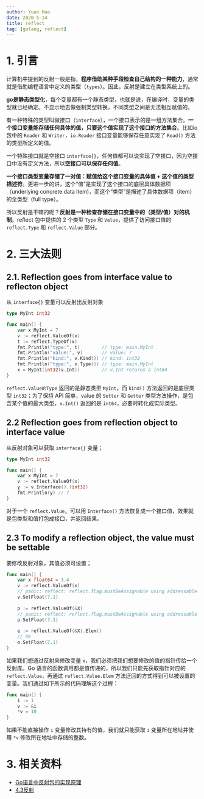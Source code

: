 ```yaml
---
author: Yuan Hao
date: 2020-5-14
title: reflect
tag: [golang, reflect]
---
```


# 1. 引言

计算机中提到的反射一般是指，**程序借助某种手段检查自己结构的一种能力**，通常就是借助编程语言中定义的类型（`types`）。因此，反射是建立在类型系统上的。

**go是静态类型化**，每个变量都有一个静态类型，也就是说，在编译时，变量的类型就已经确定。不显示地去做强制类型转换，不同类型之间是无法相互赋值的。

有一种特殊的类型叫做接口（`interface`），一个接口表示的是一组方法集合。**一个接口变量能存储任何具体的值，只要这个值实现了这个接口的方法集合**。比如io包中的 `Reader` 和 `Writer`，`io.Reader` 接口变量能够保存任意实现了 `Read()` 方法的类型所定义的值。

一个特殊接口就是空接口 `interface{}`，任何值都可以说实现了空接口，因为空接口中没有定义方法，所以**空接口可以保存任何值**。

**一个接口类型变量存储了一对值：赋值给这个接口变量的具体值 + 这个值的类型描述符**。更进一步的讲，这个“值”是实现了这个接口的底层具体数据项（underlying concrete data item)，而这个“类型”是描述了具体数据项（item）的全类型（full type）。

所以反射是干嘛的呢？**反射是一种检查存储在接口变量中的（类型/值）对的机制**。reflect 包中提供的 2 个类型 `Type` 和 `Value`，提供了访问接口值的 `reflect.Type` 和 `reflect.Value` 部分。

# 2. 三大法则

## 2.1. Reflection goes from interface value to reflecton object

从 `interface{}` 变量可以反射出反射对象

```go
type MyInt int32

func main() {
    var x MyInt = 7
    v := reflect.ValueOf(x)
    t := reflect.TypeOf(x)
    fmt.Println("type:", t)        // type: main.MyInt
    fmt.Println("value:", v)       // value: 7
    fmt.Println("kind:", v.Kind()) // kind: int32
    fmt.Println("type:", v.Type()) // type: main.MyInt
    x = MyInt(int32(v.Int))        // v.Int returns a int64
}
```

`reflect.Value的Type` 返回的是静态类型 `MyInt`，而 `kind()` 方法返回的是底层类型 `int32`；为了保持 API 简单，value 的 `Setter` 和 `Getter` 类型方法操作，是包含某个值的最大类型，`v.Int()` 返回的是 `int64`，必要时转化成实际类型。

## 2.2 Reflection goes from reflection object to interface value

从反射对象可以获取 `interface{}` 变量；

```go
type MyInt int32

func main() {
    var x MyInt = 7
    v := reflect.ValueOf(x)
    y := v.Interface().(int32)
    fmt.Println(y) // 7
}
```

对于一个 `reflect.Value`，可以用 `Interface()` 方法恢复成一个接口值，效果就是包类型和值打包成接口，并返回结果。

## 2.3 To modify a reflection object, the value must be settable

要修改反射对象，其值必须可设置；

```go
func main() {
    var x float64 = 3.4
    v := reflect.ValueOf(x)
    // panic: reflect: reflect.flag.mustBeAssignable using addressable value
    v.SetFloat(7.1) 
    
    p := reflect.ValueOf(&X)
    // panic: reflect: reflect.flag.mustBeAssignable using addressable value
    p.SetFloat(7.1) 
    
    e := reflect.ValueOf(&X).Elem()
    // OK
    e.SetFloat(7.1) 
}
```

如果我们想通过反射来修改变量 `x`，我们必须把我们想要修改的值的指针传给一个反射库。Go 语言的函数调用都是值传递的，所以我们只能先获取指针对应的 `reflect.Value`，再通过 `reflect.Value.Elem` 方法迂回的方式得到可以被设置的变量。我们通过如下所示的代码理解这个过程：

```go
func main() {
    i := 1
    v := &i
    *v = 10
}
```

如果不能直接操作 `i` 变量修改其持有的值，我们就只能获取 `i` 变量所在地址并使用 `*v` 修改所在地址中存储的整数。

# 3. 相关资料

- [Go语言中反射包的实现原理](https://studygolang.com/articles/2157)
- [4.3反射](https://draveness.me/golang/docs/part2-foundation/ch04-basic/golang-reflect/)